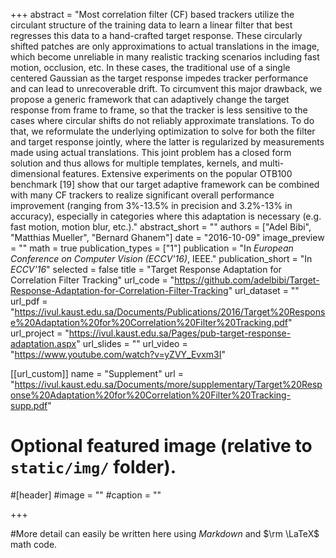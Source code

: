 +++
abstract = "​Most correlation filter (CF) based trackers utilize the circulant structure of the training data to learn a linear filter that best regresses this data to a hand-crafted target response. These circularly shifted patches are only approximations to actual translations in the image, which become unreliable in many realistic tracking scenarios including fast motion, occlusion, etc. In these cases, the traditional use of a single centered Gaussian as the target response impedes tracker performance and can lead to unrecoverable drift. To circumvent this major drawback, we propose a generic framework that can adaptively change the target response from frame to frame, so that the tracker is less sensitive to the cases where circular shifts do not reliably approximate translations. To do that, we reformulate the underlying optimization to solve for both the filter and target response jointly, where the latter is regularized by measurements made using actual translations. This joint problem has a closed form solution and thus allows for multiple templates, kernels, and multi-dimensional features. Extensive experiments on the popular OTB100 benchmark [19] show that our target adaptive framework can be combined with many CF trackers to realize significant overall performance improvement (ranging from 3%-13.5% in precision and 3.2%-13% in accuracy), especially in categories where this adaptation is necessary (e.g. fast motion, motion blur, etc.)."
abstract_short = ""
authors = ["Adel Bibi", "Matthias Mueller", "Bernard Ghanem"]
date = "2016-10-09"
image_preview = ""
math = true
publication_types = ["1"]
publication = "In *European Conference on Computer Vision (ECCV'16)​*, IEEE."
publication_short = "In *ECCV'16*"
selected = false
title = "Target Response Adaptation for Correlation Filter Tracking"
url_code = "https://github.com/adelbibi/Target-Response-Adaptation-for-Correlation-Filter-Tracking"
url_dataset = ""
url_pdf = "https://ivul.kaust.edu.sa/Documents/Publications/2016/Target%20Response%20Adaptation%20for%20Correlation%20Filter%20Tracking.pdf"
url_project = "https://ivul.kaust.edu.sa/Pages/pub-target-response-adaptation.aspx"
url_slides = ""
url_video = "https://www.youtube.com/watch?v=yZVY_Evxm3I"

[[url_custom]]
name = "Supplement"
url = "https://ivul.kaust.edu.sa/Documents/more/supplementary/Target%20Response%20Adaptation%20for%20Correlation%20Filter%20Tracking-supp.pdf"

# Optional featured image (relative to `static/img/` folder).
#[header]
#image = ""
#caption = ""

+++

#More detail can easily be written here using *Markdown* and $\rm \LaTeX$ math code.

